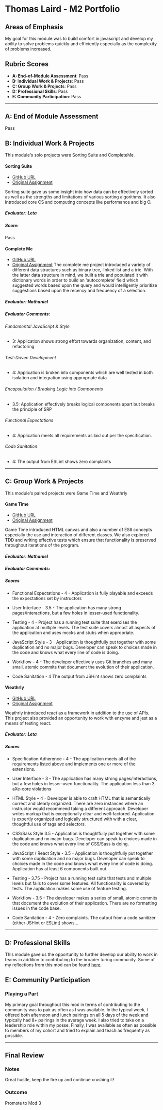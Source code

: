 # Thomas Laird - M2 Portfolio

## Areas of Emphasis

My goal for this module was to build comfort in javascript and develop my ability to solve problems quickly and efficiently especially as the complexity of problems increased. 

## Rubric Scores

* **A: End-of-Module Assessment**: Pass
* **B: Individual Work & Projects**: Pass
* **C: Group Work & Projects**: Pass
* **D: Professional Skills**: Pass
* **E: Community Participation**: Pass

-----------------------

## A: End of Module Assessment

Pass

## B: Individual Work & Projects

This module's solo projects were Sorting Suite and CompleteMe.

#### Sorting Suite

* [GitHub URL](https://github.com/t6r6l5/SortingSuite)
* [Original Assignment](http://frontend.turing.io/projects/sorting-suite.html)

Sorting suite gave us some insight into how data can be effectively sorted as well as the strengths and limitations of various sorting algorithms. It also introduced core CS and computing concepts like performance and big O. 

##### Evaluator:  Leta

##### Score:
Pass

#### Complete Me

* [GitHub URL]( https://github.com/t6r6l5/Weathrly)
* [Original Assignment](http://frontend.turing.io/projects/complete-me.html)
The complete me project introduced a variety of different data structures such as binary tree, linked list and a trie. With the latter data structure in mind, we built a trie and populated it with dictionary words in order to build an ‘autocomplete’ field which suggested words based upon the query and would intelligently prioritize suggestions based upon the recency and frequency of a selection.

##### Evaluator: Nathaniel

##### Evaluator Comments: 

###### Fundamental JavaScript & Style
* 3:  Application shows strong effort towards organization, content, and refactoring

###### Test-Driven Development
* 4: Application is broken into components which are well tested in both isolation and integration using appropriate data

###### Encapsulation / Breaking Logic into Components
* 3.5: Application effectively breaks logical components apart but breaks the principle of SRP

###### Functional Expectations
* 4: Application meets all requirements as laid out per the specification.

###### Code Sanitation
* 4: The output from ESLint shows zero complaints

-----------------------

## C: Group Work & Projects

This module's paired projects were Game Time and Weathrly

#### Game Time

* [GitHub URL]( https://github.com/t6r6l5/game-time)
* [Original Assignment](http://frontend.turing.io/projects/game-time.html)

Game Time introduced HTML canvas and also a number of ES6 concepts especially the use and interaction of different classes. We also explored TDD and writing effective tests which ensure that functionality is preserved throughout iterations of the program.

##### Evaluator: Nathaniel
##### Evaluator Comments: 
##### Scores
* Functional Expectations - 4 - Application is fully playable and exceeds the expectations set by instructors
* User Interface - 3.5 - The application has many strong pages/interactions, but a few holes in lesser-used functionality.
 * Testing - 4 - Project has a running test suite that exercises the application at multiple levels. The test suite covers almost all aspects of the application and uses mocks and stubs when appropriate.

 * JavaScript Style - 3 - Application is thoughtfully put together with some duplication and no major bugs. Developer can speak to choices made in the code and knows what every line of code is doing.

 * Workflow – 4 - The developer effectively uses Git branches and many small, atomic commits that document the evolution of their application.
 * Code Sanitation - 4 The output from JSHint shows zero complaints

#### Weathrly

* [GitHub URL]( https://github.com/t6r6l5/Weathrly)
* [Original Assignment](http://frontend.turing.io/projects/weathrly.html)

Weathrly introduced react as a framework in addition to the use of APIs. This project also provided an opportunity to work with enzyme and jest as a means of testing react.

##### Evaluator: Leta

##### Scores

* Specification Adherence - 4 - The application meets all of the requirements listed above and implements one or more of the extensions.

* User Interface - 3 - The application has many strong pages/interactions, but a few holes in lesser-used functionality. The application less than 3 aXe-core violations

* HTML Style – 4 - Developer is able to craft HTML that is semantically correct and clearly organized. There are zero instances where an instructor would recommend taking a different approach. Developer writes markup that is exceptionally clear and well-factored. Application is expertly organized and logically structured with with a clear, thoughtful use of tags and selectors.


* CSS/Sass Style 3.5 - Application is thoughtfully put together with some duplication and no major bugs. Developer can speak to choices made in the code and knows what every line of CSS/Sass is doing.


* JavaScript / React Style - 3.5 - Application is thoughtfully put together with some duplication and no major bugs. Developer can speak to choices made in the code and knows what every line of code is doing. Application has at least 6 components built out.


* Testing - 3.75 - Project has a running test suite that tests and multiple levels but fails to cover some features. All functionality is covered by tests. The application makes some use of feature testing.


* Workflow - 3.5 - The developer makes a series of small, atomic commits that document the evolution of their application. There are no formatting issues in the code base.


* Code Sanitation - 4 - Zero complaints. The output from a code sanitizer (either JSHint or ESLint) shows…


-----------------------


## D: Professional Skills
This module gave us the opportunity to further develop our ability to work in teams in addition to contributing to the broader turing community. Some of my reflections from this mod can be found [here](https://github.com/turingschool/career-development-curriculum/blob/master/deliverable_submissions/1708-f/thomas_laird.md).

## E: Community Participation

### Playing a Part

My primary goal throughout this mod in terms of contributing to the community was to pair as often as I was available. In the typical week, I offered both afternoon and lunch pairings on all 5 days of the week and typically had 8+ pairings in the average week. I also tried to take on a leadership role within my posse. Finally, I was available as often as possible to members of my cohort and tried to explain and teach as frequently as possible. 

------------------

## Final Review

### Notes

Great hustle, keep the fire up and continue crushing it!

### Outcome

Promote to Mod 3

